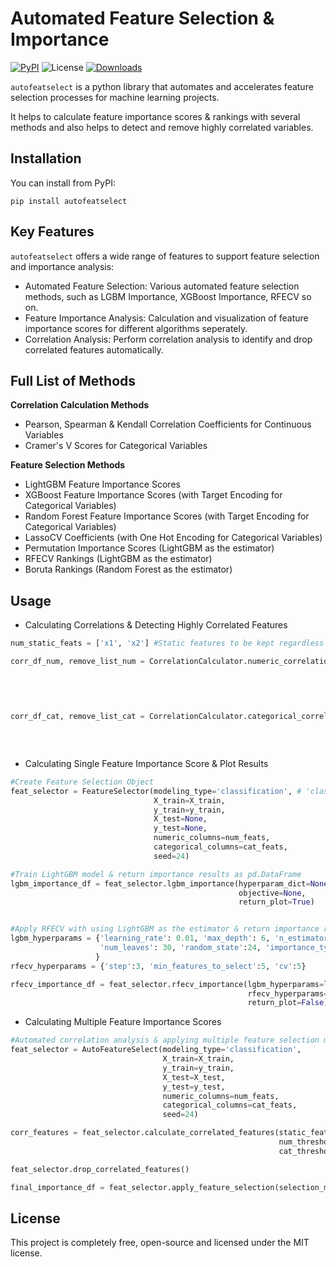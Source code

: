 # Automated Feature Selection & Importance

[![PyPI](https://img.shields.io/pypi/v/AutoFeatSelect)](https://pypi.org/project/AutoFeatSelect/)
![License](https://img.shields.io/github/license/dorukcanga/AutoFeatSelect)
[![Downloads](https://static.pepy.tech/badge/autofeatselect)](https://pepy.tech/project/autofeatselect)

`autofeatselect` is a python library that automates and accelerates feature selection processes for machine learning projects.

It helps to calculate feature importance scores & rankings with several methods and also helps to detect and remove highly correlated variables.

## Installation

You can install from PyPI:

```shell
pip install autofeatselect
```

## Key Features

`autofeatselect` offers a wide range of features to support feature selection and importance analysis:

* Automated Feature Selection: Various automated feature selection methods, such as LGBM Importance, XGBoost Importance, RFECV so on. 
* Feature Importance Analysis: Calculation and visualization of feature importance scores for different algorithms seperately.
* Correlation Analysis: Perform correlation analysis to identify and drop correlated features automatically.

## Full List of Methods

__Correlation Calculation Methods__
* Pearson, Spearman & Kendall Correlation Coefficients for Continuous Variables
* Cramer's V Scores for Categorical Variables

__Feature Selection Methods__
* LightGBM Feature Importance Scores
* XGBoost Feature Importance Scores (with Target Encoding for Categorical Variables)
* Random Forest Feature Importance Scores (with Target Encoding for Categorical Variables)
* LassoCV Coefficients (with One Hot Encoding for Categorical Variables)
* Permutation Importance Scores (LightGBM as the estimator)
* RFECV Rankings (LightGBM as the estimator)
* Boruta Rankings (Random Forest as the estimator)

## Usage


* Calculating Correlations & Detecting Highly Correlated Features

```python
num_static_feats = ['x1', 'x2'] #Static features to be kept regardless of the correlation results.

corr_df_num, remove_list_num = CorrelationCalculator.numeric_correlations(X=X_train,
                                                                          features=num_feats, #List of continuous features
                                                                          static_features=num_static_feats,
                                                                          corr_method='pearson',
                                                                          threshold=0.9)

corr_df_cat, remove_list_cat = CorrelationCalculator.categorical_correlations(X=X_train,
                                                                              features=cat_feats, #List of categorical features
                                                                              static_features=None,
                                                                              threshold=0.9)
```

* Calculating Single Feature Importance Score & Plot Results

```python
#Create Feature Selection Object
feat_selector = FeatureSelector(modeling_type='classification', # 'classification' or 'regression'
                                X_train=X_train,
                                y_train=y_train,
                                X_test=None,
                                y_test=None,
                                numeric_columns=num_feats,
                                categorical_columns=cat_feats,
                                seed=24)

#Train LightGBM model & return importance results as pd.DataFrame 
lgbm_importance_df = feat_selector.lgbm_importance(hyperparam_dict=None,
                                                   objective=None,
                                                   return_plot=True)


#Apply RFECV with using LightGBM as the estimator & return importance results as pd.DataFrame 
lgbm_hyperparams = {'learning_rate': 0.01, 'max_depth': 6, 'n_estimators': 400,
                    'num_leaves': 30, 'random_state':24, 'importance_type':'gain'
                   }
rfecv_hyperparams = {'step':3, 'min_features_to_select':5, 'cv':5}

rfecv_importance_df = feat_selector.rfecv_importance(lgbm_hyperparams=lgbm_hyperparams,
                                                     rfecv_hyperparams=rfecv_hyperparams,
                                                     return_plot=False)
```

* Calculating Multiple Feature Importance Scores

```python
#Automated correlation analysis & applying multiple feature selection methods
feat_selector = AutoFeatureSelect(modeling_type='classification',
                                  X_train=X_train,
                                  y_train=y_train,
                                  X_test=X_test,
                                  y_test=y_test,
                                  numeric_columns=num_feats,
                                  categorical_columns=cat_feats,
                                  seed=24)

corr_features = feat_selector.calculate_correlated_features(static_features=None,
                                                            num_threshold=0.9,
                                                            cat_threshold=0.9)

feat_selector.drop_correlated_features()

final_importance_df = feat_selector.apply_feature_selection(selection_methods=['lgbm', 'xgb', 'perimp', 'rfecv', 'boruta'])
```

## License

This project is completely free, open-source and licensed under the MIT license.
